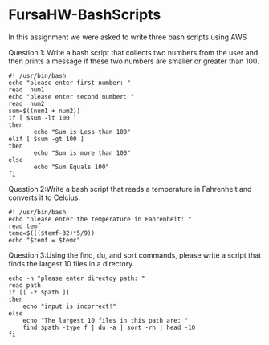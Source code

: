 # FursaHW-BashScripts
In this assignment we were asked to write three bash scripts using AWS 

Question 1: Write a bash script that collects two numbers from the user and then prints a message if these two numbers are smaller or greater than 100.

    #! /usr/bin/bash
    echo "please enter first number: "
    read  num1
    echo "please enter second number: "
    read  num2
    sum=$((num1 + num2))
    if [ $sum -lt 100 ]
    then
           echo "Sum is Less than 100"
    elif [ $sum -gt 100 ]
    then
           echo "Sum is more than 100"
    else
           echo "Sum Equals 100"
    fi
Question 2:Write a bash script that reads a temperature in Fahrenheit and converts it to Celcius.

    #! /usr/bin/bash
    echo "please enter the temperature in Fahrenheit: "
    read temf
    temc=$((($temf-32)*5/9))
    echo "$temf = $temc"

Question 3:Using the find, du, and sort commands, please write a script that finds the largest 10 files in a directory.

    echo -n "please enter directoy path: "
    read path 
    if [[ -z $path ]]
    then
        echo "input is incorrect!"
    else
        echo "The largest 10 files in this path are: "
        find $path -type f | du -a | sort -rh | head -10
    fi
